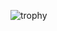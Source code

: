![trophy](https://github-profile-trophy.vercel.app/?username=ferdyrahmat&theme=onedark&no-frame=true)
